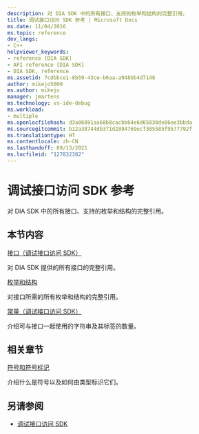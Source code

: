 ```yaml
---
description: 对 DIA SDK 中的所有接口、支持的枚举和结构的完整引用。
title: 调试接口访问 SDK 参考 | Microsoft Docs
ms.date: 11/04/2016
ms.topic: reference
dev_langs:
- C++
helpviewer_keywords:
- reference [DIA SDK]
- API reference [DIA SDK]
- DIA SDK, reference
ms.assetid: 7cdbbce1-8b59-43ce-b6aa-a948bb4d7148
author: mikejo5000
ms.author: mikejo
manager: jmartens
ms.technology: vs-ide-debug
ms.workload:
- multiple
ms.openlocfilehash: d3a06891aa68b8cacbb64e6d65830de86ee3bbda
ms.sourcegitcommit: b12a38744db371d2894769ecf305585f9577792f
ms.translationtype: HT
ms.contentlocale: zh-CN
ms.lasthandoff: 09/13/2021
ms.locfileid: "127832382"
---
```

# <a name="debug-interface-access-sdk-reference"></a>调试接口访问 SDK 参考

对 DIA SDK 中的所有接口、支持的枚举和结构的完整引用。

## <a name="in-this-section"></a>本节内容

[接口（调试接口访问 SDK）](../../debugger/debug-interface-access/interfaces-debug-interface-access-sdk.md)

对 DIA SDK 提供的所有接口的完整引用。

[枚举和结构](../../debugger/debug-interface-access/enumerations-and-structures.md)

对接口所需的所有枚举和结构的完整引用。

[常量（调试接口访问 SDK）](../../debugger/debug-interface-access/constants-debug-interface-access-sdk.md)

介绍可与接口一起使用的字符串及其标签的数量。

## <a name="related-sections"></a>相关章节

[符号和符号标记](../../debugger/debug-interface-access/symbols-and-symbol-tags.md)

介绍什么是符号以及如何由类型标识它们。

## <a name="see-also"></a>另请参阅

- [调试接口访问 SDK](../../debugger/debug-interface-access/debug-interface-access-sdk.md)
